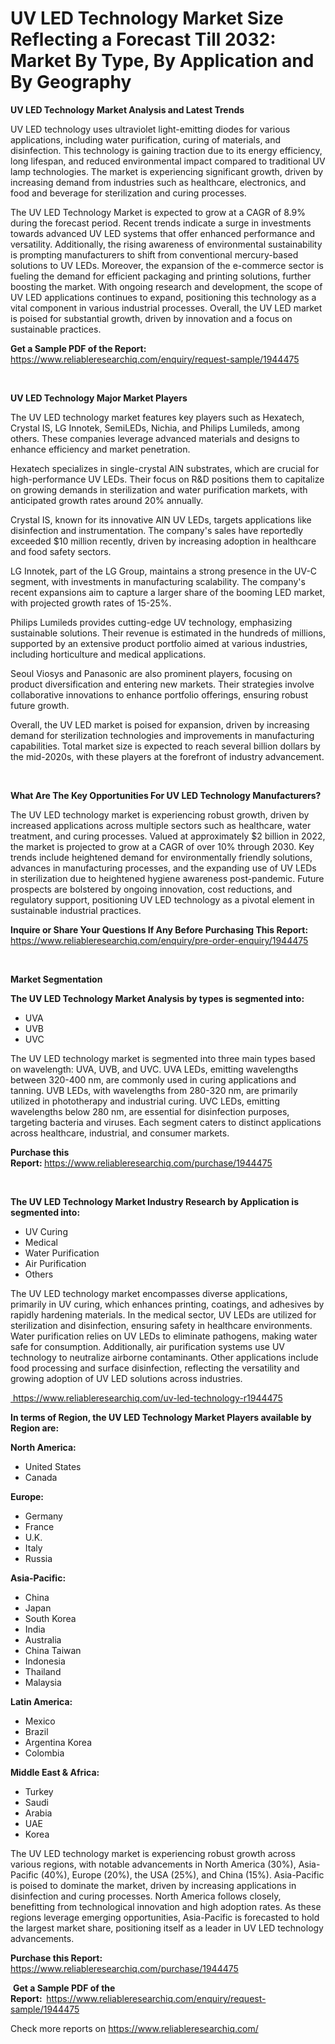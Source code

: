 <p><h1>UV LED Technology Market Size Reflecting a Forecast Till 2032: Market By Type, By Application and By Geography</h1></p><p><strong>UV LED Technology Market Analysis and Latest Trends</strong></p>
<p><p>UV LED technology uses ultraviolet light-emitting diodes for various applications, including water purification, curing of materials, and disinfection. This technology is gaining traction due to its energy efficiency, long lifespan, and reduced environmental impact compared to traditional UV lamp technologies. The market is experiencing significant growth, driven by increasing demand from industries such as healthcare, electronics, and food and beverage for sterilization and curing processes.</p><p>The UV LED Technology Market is expected to grow at a CAGR of 8.9% during the forecast period. Recent trends indicate a surge in investments towards advanced UV LED systems that offer enhanced performance and versatility. Additionally, the rising awareness of environmental sustainability is prompting manufacturers to shift from conventional mercury-based solutions to UV LEDs. Moreover, the expansion of the e-commerce sector is fueling the demand for efficient packaging and printing solutions, further boosting the market. With ongoing research and development, the scope of UV LED applications continues to expand, positioning this technology as a vital component in various industrial processes. Overall, the UV LED market is poised for substantial growth, driven by innovation and a focus on sustainable practices.</p></p>
<p><strong>Get a Sample PDF of the Report:&nbsp;</strong> <a href="https://www.reliableresearchiq.com/enquiry/request-sample/1944475?utm_campaign=2267&utm_medium=2&utm_source=Github&utm_content=ia&utm_term=11022025&utm_id=uv-led-technology">https://www.reliableresearchiq.com/enquiry/request-sample/1944475</a></p>
<p>&nbsp;</p>
<p><strong>UV LED Technology Major Market Players</strong></p>
<p><p>The UV LED technology market features key players such as Hexatech, Crystal IS, LG Innotek, SemiLEDs, Nichia, and Philips Lumileds, among others. These companies leverage advanced materials and designs to enhance efficiency and market penetration.</p><p>Hexatech specializes in single-crystal AlN substrates, which are crucial for high-performance UV LEDs. Their focus on R&D positions them to capitalize on growing demands in sterilization and water purification markets, with anticipated growth rates around 20% annually.</p><p>Crystal IS, known for its innovative AlN UV LEDs, targets applications like disinfection and instrumentation. The company's sales have reportedly exceeded $10 million recently, driven by increasing adoption in healthcare and food safety sectors.</p><p>LG Innotek, part of the LG Group, maintains a strong presence in the UV-C segment, with investments in manufacturing scalability. The company's recent expansions aim to capture a larger share of the booming LED market, with projected growth rates of 15-25%.</p><p>Philips Lumileds provides cutting-edge UV technology, emphasizing sustainable solutions. Their revenue is estimated in the hundreds of millions, supported by an extensive product portfolio aimed at various industries, including horticulture and medical applications.</p><p>Seoul Viosys and Panasonic are also prominent players, focusing on product diversification and entering new markets. Their strategies involve collaborative innovations to enhance portfolio offerings, ensuring robust future growth.</p><p>Overall, the UV LED market is poised for expansion, driven by increasing demand for sterilization technologies and improvements in manufacturing capabilities. Total market size is expected to reach several billion dollars by the mid-2020s, with these players at the forefront of industry advancement.</p></p>
<p>&nbsp;</p>
<p><strong>What Are The Key Opportunities For UV LED Technology Manufacturers?</strong></p>
<p><p>The UV LED technology market is experiencing robust growth, driven by increased applications across multiple sectors such as healthcare, water treatment, and curing processes. Valued at approximately $2 billion in 2022, the market is projected to grow at a CAGR of over 10% through 2030. Key trends include heightened demand for environmentally friendly solutions, advances in manufacturing processes, and the expanding use of UV LEDs in sterilization due to heightened hygiene awareness post-pandemic. Future prospects are bolstered by ongoing innovation, cost reductions, and regulatory support, positioning UV LED technology as a pivotal element in sustainable industrial practices.</p></p>
<p><strong>Inquire or Share Your Questions If Any Before Purchasing This Report:</strong> <a href="https://www.reliableresearchiq.com/enquiry/pre-order-enquiry/1944475?utm_campaign=2267&utm_medium=2&utm_source=Github&utm_content=ia&utm_term=11022025&utm_id=uv-led-technology">https://www.reliableresearchiq.com/enquiry/pre-order-enquiry/1944475</a></p>
<p>&nbsp;</p>
<p><strong>Market Segmentation</strong></p>
<p><strong>The UV LED Technology Market Analysis by types is segmented into:</strong></p>
<p><ul><li>UVA</li><li>UVB</li><li>UVC</li></ul></p>
<p><p>The UV LED technology market is segmented into three main types based on wavelength: UVA, UVB, and UVC. UVA LEDs, emitting wavelengths between 320-400 nm, are commonly used in curing applications and tanning. UVB LEDs, with wavelengths from 280-320 nm, are primarily utilized in phototherapy and industrial curing. UVC LEDs, emitting wavelengths below 280 nm, are essential for disinfection purposes, targeting bacteria and viruses. Each segment caters to distinct applications across healthcare, industrial, and consumer markets.</p></p>
<p><strong>Purchase this Report:&nbsp;</strong><a href="https://www.reliableresearchiq.com/purchase/1944475?utm_campaign=2267&utm_medium=2&utm_source=Github&utm_content=ia&utm_term=11022025&utm_id=uv-led-technology">https://www.reliableresearchiq.com/purchase/1944475</a></p>
<p>&nbsp;</p>
<p><strong>The UV LED Technology Market Industry Research by Application is segmented into:</strong></p>
<p><ul><li>UV Curing</li><li>Medical</li><li>Water Purification</li><li>Air Purification</li><li>Others</li></ul></p>
<p><p>The UV LED technology market encompasses diverse applications, primarily in UV curing, which enhances printing, coatings, and adhesives by rapidly hardening materials. In the medical sector, UV LEDs are utilized for sterilization and disinfection, ensuring safety in healthcare environments. Water purification relies on UV LEDs to eliminate pathogens, making water safe for consumption. Additionally, air purification systems use UV technology to neutralize airborne contaminants. Other applications include food processing and surface disinfection, reflecting the versatility and growing adoption of UV LED solutions across industries.</p></p>
<p><a href="https://www.reliableresearchiq.com/uv-led-technology-r1944475?utm_campaign=2267&utm_medium=2&utm_source=Github&utm_content=ia&utm_term=11022025&utm_id=uv-led-technology">&nbsp;https://www.reliableresearchiq.com/uv-led-technology-r1944475</a></p>
<p><strong>In terms of Region, the UV LED Technology Market Players available by Region are:</strong></p>
<p>
    <p> <strong> North America: </strong>
        <ul>
            <li>United States</li>
            <li>Canada</li>
        </ul>
        </p> 
    <p> <strong> Europe: </strong>
        <ul>
            <li>Germany</li>
            <li>France</li>
            <li>U.K.</li>
            <li>Italy</li>
            <li>Russia</li>
        </ul>
        </p> 
    <p> <strong> Asia-Pacific: </strong>
        <ul>
            <li>China</li>
            <li>Japan</li>
            <li>South Korea</li>
            <li>India</li>
            <li>Australia</li>
            <li>China Taiwan</li>
            <li>Indonesia</li>
            <li>Thailand</li>
            <li>Malaysia</li>
        </ul>
        </p> 
    <p> <strong> Latin America: </strong>
        <ul>
            <li>Mexico</li>
            <li>Brazil</li>
            <li>Argentina Korea</li>
            <li>Colombia</li>
        </ul>
        </p> 
    <p> <strong> Middle East & Africa: </strong>
        <ul>
            <li>Turkey</li>
            <li>Saudi</li>
            <li>Arabia</li>
            <li>UAE</li>
            <li>Korea</li>
        </ul>
    </p>
    </p>
<p><p>The UV LED technology market is experiencing robust growth across various regions, with notable advancements in North America (30%), Asia-Pacific (40%), Europe (20%), the USA (25%), and China (15%). Asia-Pacific is poised to dominate the market, driven by increasing applications in disinfection and curing processes. North America follows closely, benefitting from technological innovation and high adoption rates. As these regions leverage emerging opportunities, Asia-Pacific is forecasted to hold the largest market share, positioning itself as a leader in UV LED technology advancements.</p></p>
<p><strong>Purchase this Report: </strong><a href="https://www.reliableresearchiq.com/purchase/1944475?utm_campaign=2267&utm_medium=2&utm_source=Github&utm_content=ia&utm_term=11022025&utm_id=uv-led-technology">https://www.reliableresearchiq.com/purchase/1944475</a></p>
<p>&nbsp;<strong>Get a Sample PDF of the Report:&nbsp;&nbsp;</strong><a href="https://www.reliableresearchiq.com/enquiry/request-sample/1944475?utm_campaign=2267&utm_medium=2&utm_source=Github&utm_content=ia&utm_term=11022025&utm_id=uv-led-technology">https://www.reliableresearchiq.com/enquiry/request-sample/1944475</a></p>
<p><strong></strong></p>
<p>Check more reports on <a href="https://www.reliableresearchiq.com/?utm_campaign=2267&utm_medium=2&utm_source=Github&utm_content=ia&utm_term=11022025&utm_id=uv-led-technology">https://www.reliableresearchiq.com/</a></p>